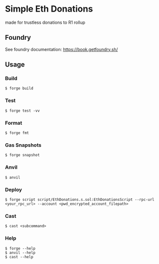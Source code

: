 # Simple Eth Donations

made for trustless donations to R1 rollup

## Foundry 

See foundry documentation: https://book.getfoundry.sh/

## Usage

### Build

```shell
$ forge build
```

### Test

```shell
$ forge test -vv
```

### Format

```shell
$ forge fmt
```

### Gas Snapshots

```shell
$ forge snapshot
```

### Anvil

```shell
$ anvil
```

### Deploy

```shell
$ forge script script/EthDonations.s.sol:EthDonationsScript --rpc-url <your_rpc_url> --account <pwd_encrypted_account_filepath>
```

### Cast

```shell
$ cast <subcommand>
```

### Help

```shell
$ forge --help
$ anvil --help
$ cast --help
```

